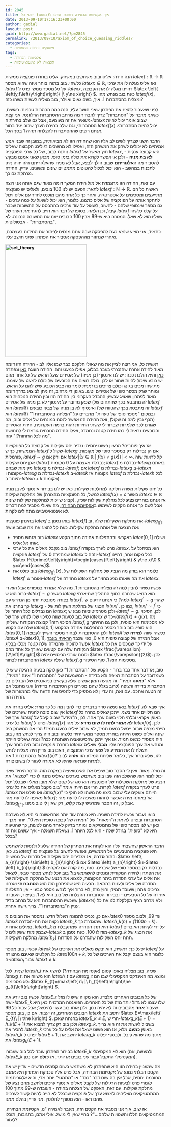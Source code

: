 ```yaml
---
id: 2845
title: איך אקסיומת הבחירה הופכת אותנו ל(כמעט) יודעי כל
date: 2013-09-10T17:16:23+00:00
author: gadial
layout: post
guid: http://www.gadial.net/?p=2845
permalink: /2013/09/10/axiom_of_choice_guessing_riddles/
categories:
  - משחקים וחידות מתמטיות
tags:
  - אקסיומת הבחירה
  - תוצאות לא אינטואיטיביות
---
```

הנה חידה: אליס ובוב משחקים במשחק. אליס בוחרת פונקציה ממשית $latex f:\mathbb{R}\to\mathbb{R}$ כלשהי. בוב בתורו בוחר איזה שהוא מספר $latex x\in\mathbb{R}$, ואז אליס מגלה לו את ערכי $latex f$ על כל מספר ממשי פרט ל-$latex x$, דהיינו מגלה לו את הקבוצה $latex \left\{ \left(y,f\left(y\right)\right)\ |\ y\ne x\right\} $. כעת בוב מנחש מהו $latex f\left(x\right)$, ומצליח בהסתברות 1. איך, בשם גאוס ואוילר, בוב מצליח לעשות משהו כזה?

לפני שאעבור להציג את הפתרון שאני חושב עליו, הנה כמה הבהרות טכניות. ראשית, כשאני מדבר על "הסתברות" צריך להבהיר מה מרחב ההסתברות הרלוונטי. אני קצת משאיר את זה מעומעם, אבל גם שלב בחירת ה-$latex x$ שבוב אומר יכול להיות הסתברותי, וגם שלב בחירת הערך שבוב יגיד בתור $latex f\left(x\right)$ יכול להיות הסתברותי. אנחנו רוצים שההסתברות להצלחה תהיה 1 בסך הכל.

הדבר השני שצריך לשים לב אליו הוא שהחידה הזו לא מציאותית, במובן זה שבני אנוש אמיתיים לא יכולים לשחק את המשחק הזה, ואפילו לא מחשבים רגילים: הקבוצה שאליס נותנת לבוב, של כל ערכי הפונקציה $latex f$ חוץ מאשר על $latex x$, היא קבוצה ענקית - **לא בת מניה** - ולכן אי אפשר לקרוא את כולה בזמן סופי. מכאן שאני אמנם מבקש להסביר מה ה**אלגוריתם** שבוב הולך לבצע, אבל לא מניח שהאלגוריתם הזה יהיה ניתן לתכנות במחשב - הוא יכול לכלול להטוטים מתמטיים שונים ומשונים. עדיין, החידה מרתקת גם כך.

עם זאת, החידה הזו מתגמדת אל מול חידת המשך דומה מאוד שגם אותה אני רוצה לתאר: הפעם יש לנו 100 בובים, ולאליס יש פונקציה $latex f:\mathbb{N}\to\mathbb{R}$. ראשית כל הם מתייעצים ומסכימים על אסטרטגיה, ואחר כך כל אחד מהם מוכנס לחדר עם אליס ויכול לתחקר אותה על הפונקציה של אליס כרצונו. כלומר, הוא יכול לשאול על כמה ערכים - גם מספר אינסופי שלהם - לחשוב, לשאול על עוד ערכים בהתבסס על התשובות שכבר קיבל, וכן הלאה. בסופו של דבר הוא חייב להגיד את הערך של $latex f$ על קלט כלשהו שעליו הוא לא שאל. המטרה היא ש-99 מבין 100 הבובים יענו את התשובה הנכונה. לא "בהסתברות" - אבסולוטית.

כתמיד, אני מציע שנצא כעת להפסקה שבה אתם מנסים לפתור את החידות בעצמכם, ואחרי שנחזור מההפסקה אסביר את הפתרון שאני חושב עליו.

**[<img class="alignnone size-full wp-image-2847" alt="set_theory" src="http://www.gadial.net/wp-content/uploads/2013/09/set_theory.png" width="255" height="354" />](http://www.gadial.net/wp-content/uploads/2013/09/set_theory.png)**

ראשית כל, אני רוצה לציין את מה שאולי חלקכם כבר שמו אליו לב - החידה הזו דומה מאוד לחידה אחרת שהזכרתי בעבר בבלוג, אפילו כמעט זהה. החידה הוצגה [כאן](http://www.gadial.net/2008/08/18/secret_sharing_riddle/) ונפתרה [כאן](http://www.gadial.net/2008/08/22/secret_sharing_riddle_solution/) והיא הולכת ככה: יש לנו אינסוף (בן מניה) של אסירים שעל הראש של כל אחד מהם יש כובע שיכול להיות שחור או לבן. כולם רואים את הכובעים של כולם למעט של עצמם. מתישהו מכים בגונג וכולם צריכים בו זמנית לומר מה צבע הכובע שיש להם על הראש, ומותר שרק מספר סופי של אסירים יטעו. באופן די מרהיב, זה ניתן לביצוע בדרך דומה מאוד לפתרון שאציג עכשיו; ההבדל העקרוני בין החידה הזו ובין החידה הנוכחית הוא שכאן מדובר על אינסוף לא בן מניה של אסירים (זה מתבטא בכך שהתחום של $latex f$ הוא $latex \mathbb{R}$) ואינסוף לא בן מניה של צבעי כובעים (זה מתבטא בכך שהטווח של $latex f$ הוא $latex \mathbb{R}$) ובמקום "מספר סופי של טעויות" מדברים על "הצלחה בהסתברות 1" (תכף נבין למה זה שקול), ואת החידה הזו אפשר לנסח במונחים של אליס ובוב, מה שגורם לכך שלמרות שברור לי ששתי החידות זהות ברמה העקרונית, חידת האסירים והכובעים נראית לי כמו חידה קטנה ונחמדה, ואילו החידה הנוכחית גורמת לי לתחושת "מה לכל הרוחות?!" עזה.

אז איך פותרים? הרעיון פשוט יחסית: נגדיר יחס שקילות על קבוצת כל הפונקציות הממשיות, כך ש-$latex f$ שקול ל-$latex g$ אם הן נבדלות רק במספר סופי של מקומות. פורמלית, $latex f\sim g$ אם ורק אם $latex \left|\left\{ x\in\mathbb{R}\ |\ f\left(x\right)\ne g\left(x\right)\right\} \right|<\infty$. קל לראות שזה אכן יחס שקילות ($latex f$ נבדלת מעצמה על 0 מקומות; $latex f$ נבדלת מ-$latex g$ באותם מקומות שבהם $latex g$ נבדלת מ-$latex f$; אם $latex f$ נבדלת מ-$latex g$ ב-$latex n$ מקומות ו-$latex g$ נבדלת מ-$latex h$ ב-$latex k$ מקומות אז $latex f$ נבדלת מ-$latex h$ לכל היותר ב-$latex n+k$ מקומות).

כל יחס שקילות משרה חלוקה למחלקות שקילות. כאן יש לנו בבירור אינסוף לא בן מניה של מחלקות שקילות (למשל, כל הפונקציות מהצורה $latex f\left(x\right)=c$ כאשר $latex c\in\mathbb{R}$ קבוע שייכות למחלקות שקילות שונות). אז אנחנו בוחרים **נציג** לכל מחלקת שקילות שכזו, אבל לשם כך אנחנו נזקקים לשימוש ב[אקסיומת הבחירה](http://www.gadial.net/2007/07/04/axiom_of_choice/), מה שאולי מסביר למה דברים לא אינטואיטיביים מתחילים לקרות.

בהינתן פונקציה $latex f$ בואו נסמן ב-$latex \left[f\right]$ את מחלקת השקילות שלה, וב-$latex g_{\left[f\right]}$ את הנציגה של אותה מחלקת שקילות. כעת קל להציג את מה שבוב עושה:

  * בוב מנחש מספר $latex x$ באקראי ובהתפלגות אחידה מתוך הקטע $latex \left[0,1\right]$ ושולח אותו אל אליס.
  * בוב מקבל מאליס את כל ערכי $latex f$ פרט לערך בנקודה $latex x$. הוא מסתכל על פונקציה $latex f^{\prime}$ שמחזירה 0 על $latex x$ וזהה ל-$latex f$ בכל מקום אחר, דהיינו $latex f^{\prime}\left(y\right)=\begin{cases}f\left(y\right) & y\ne x\\0 & y=x\end{cases}$.
  * בוב פולט את $latex g_{\left[f^{\prime}\right]}\left(x\right)$, כלומר הוא בודק מה הנציג של מחלקת השקילות של $latex f^{\prime}$ ואומר ש-$latex f$ מחזירה על $latex x$ את מה שאותו נציג מחזיר על $latex x$.

עכשיו נשאר להבין למה זה מצליח בהסתברות 1. מה שלא אמרתי במפורש אבל הוא די ברור הוא ש-$latex f\sim g$ כאשר $latex g$ הוא הנציג שבחרנו בסוף התהליך שתיארתי בצורה מסובכת יותר מן הנדרש עם $latex f^{\prime}$. למה? כי אנחנו יודעים ש-$latex f^{\prime}\sim g$ שהרי כך בחרנו את $latex g$ - הנציג של מחלקת השקילות של $latex f^{\prime}$. כמו כן, $latex f\sim f^{\prime}$ כי הם נבדלים לכל היותר על $latex x$; ולכן מטרנזיטיביות נובע ש-$latex f\sim g$. לכן, הסיכוי של בוב לטעות שווה לסיכוי שלו לנחש ערך של $latex x$ כך ש-$latex f\left(x\right)\ne g\left(x\right)$. מה הסיכוי הזה? קבוצת הנקודות שעליהן $latex f,g$ לא מסכימות היא סופית, ולכן גם החיתוך שלה עם הקטע $latex \left[0,1\right]$ הוא סופי. בוב בוחר מספר בהתפלגות אחידה מהקטע $latex \left[0,1\right]$ ולכן ההסתברות לבחור מספר השייך לקבוצה $latex A$ כלשהי שווה ל**מידה** של $latex A$ ב-$latex \left[0,1\right]$, אבל המידה של קבוצה סופית היא 0, כפי שכבר [הראיתי בעבר בבלוג](http://www.gadial.net/2010/02/24/rationals_are_zero_measure/) (אפשר להוכיח שהמידה שלה קטנה מכל $latex \varepsilon$ על ידי כך שמכסים את כל הנקודות שלה עם קטעים שאורך כל אחד מהם $latex \frac{\varepsilon}{2\left|A\right|}$ וסכום אורכי הכיסויים יהיה $latex \frac{\varepsilon}{2}$). לכן ההסתברות לבחור $latex x$ שעליו $latex f,g$ מסכימות הוא 1. סוף הסיפור.

טוב, אז דבר אחד כבר ברור - הקטע של "הסתברות 1" כאן לוקה בבעיה הרגילה שיש לו כשמדובר על הסתברות רציפה ולא בדידה - המשמעות של "הסתברות 1" אינה "תמיד", אלא "**כמעט** תמיד". זה מטעה המון אנשים שלא בקיאים בניואנסים של הבדלים בין הסתברות בדידה ורציפה (לרוב בגלל שהם מכירים רק הסתברות בדידה) ואני מתנצל אם זה הטעה אתכם. עם זאת, זה עדיין לא מספיק כדי להפיס את הדעת שלי מהמוזרות של החידה הזו.

בואו נעשה סדר בדברים כדי להבין מה כל כך מוזר: אליס בחרה את $latex f$ איך שבא לה. אין שום סיבה להניח שערכים של $latex f$ הם תלויים אחד בשני. ייתכן שאליס בחרה כל ערך של $latex f$ באופן אקראי ובלתי תלוי בשום ערך אחר. לכן, ה"מידע" שבוב קיבל על כל ערכי $latex f$ פרט ל-$latex f\left(x\right)$ **לא אמור לתת לו שום מידע** על מהו $latex f\left(x\right)$. לכן הייתי מצפה שבוב ייכשל כמעט תמיד, לא שבוב יצליח כמעט תמיד! הרי אם המשחק היה שונה ואליס פשוט הייתה בוחרת מספר ממשי יחיד כלשהו ובוב היה צריך לנחש מהו, בוב היה מפסיד כמעט תמיד. אז איך ייתכן שהסיטואציה השתנתה ככה? ונניח שאליס הייתה בוחרת פונקציה ובוב היה בוחר ערך $latex x$ ומנחש את ערך הפונקציה עליו **מבלי** שאליס תשלח לו את המידע על שאר ערכי הפונקציה, האם בוב עדיין היה מצליח לנחש בהסתברות 1 את $latex f\left(x\right)$? זהו, שלא ברור איך, כלומר שליחת המידע הזו **עזרה** לבוב למרות שנראה שהיא לא אמורה לעזור לו בשום צורה.

זה מוזר. מאוד. ואין לי הסבר טוב שיפיס את האינטואיציה במקרה הזה. הדבר היחיד שאני יכול לומר הוא שהשלב הזה שבו בוב משתמש בערכים שאליס נתנה לו כדי "למצוא" את הנציג של מחלקת השקילות של הפונקציה הוא סוג של קסם שלא מובן מאליו שבכלל יכול לקרות. הרי אם הייתי אומר "בוב מקבל מאליס את כל ערכי $latex f$ פרט לערך בנקודה $latex x$ ואז פולט את $latex f\left(x\right)$" הייתם צועקים עלי שבוב ביצע פה משהו לא חוקי כי מאיפה לו לדעת מהי $latex f$; אז באותה מידה אפשר לתהות מאיפה לו לדעת מהי $latex g_{\left[f^{\prime}\right]}$. אבל כן, זה הסבר שמרגיש קצת קלוש, רק שאין לי טוב ממנו.

בואו נעבור עכשיו לחידה השניה. היא מוזרה עוד יותר מהראשונה כי היא לא מערבת הסתברות ובפרט לא את ה"רמאות" של "המידה של קבוצה סופית היא 0". יותר מכך - כאן יש לנו מספר סופי של מתמטיקאים ומותר בדיוק לאחד מהם לטעות, כך שהטעות היא לא "סופית" בגודל שלה - היא לכל היותר 1. נשאלת השאלה - איך עושים את זה בכלל?

הדבר הראשון שחשבתי עליו הוא לקחת את הפתרון של החידה שלעיל ולנסות להשתמש בו. כאן $latex f$ היא פונקציה מהטבעיים אל הממשיים, ואפשר לחשוב על פונקציה כזו בתור **סדרה**, אז מגדירים יחס שקילות על סדרות של ממשיים: $latex \left\{ a\_{n}\right\} \sim\left\{ b\_{n}\right\} $ אם $latex \left\{ a\_{n}\right\} $ ו-$latex \left\{ b\_{n}\right\} $ נבדלות רק במספר סופי של איברים. כעת, מה קורה אם לוקחים את הפתרון לחידה המקורית ומנסים להשתמש בו? בוב יוכל לנחש מספר טבעי, לשאול את אליס על ערכי הסדרה ביתר המקומות, למצוא את הנציג של מחלקת השקילות של הסדרה של אליס ולענות בהתאם. הבעיה היא שהפתרון הזה הוא **הסתברותי** ואנחנו צריכים פתרון שעובד תמיד; וחוץ מזה, לא ברור איך לנחש מספר טבעי - אין התפלגות אחידה על כל הטבעיים - ובבירור הסתברות ההצלחה של בוב היא לא 1. בקיצור, העובדה שעכשיו ההסתברות היא על מרחב בדיד ($latex \mathbb{N}$) ולא מרחב רציף מקלקלת לנו את כל עניין ה"בהסתברות 1". צריך גישה אחרת.

אם כן, נכניס לתמונה תעלול חדש. נמספר את הבובים מ-$latex 0$ עד 99, ולבוב מספר $latex k$ נקצה את תת-הסדרה $latex h\_{k}$ שמוגדרת כך: $latex h\_{k}\left(n\right)=f\left(100n+k\right)$. במילים אחרות, $latex h\_{k}$ היא תת-הסדרה שמתקבלת מ-$latex f$ על ידי לקיחת האיברים שבמקומות ששקולים ל-$latex k$ מודולו 100. כעת נסמן ב-$latex g\_{k}$ את הנציג של מחלקת השקילות $latex \left[h_{k}\right]$ תחת יחס השקילות שהגדרנו על הסדרות.

עכשיו, בוב מספר $latex k$ יפעל כך: ראשית, הוא יבקש מאליס את הערכים של $latex f$ על כל הקלטים ש**אינם** מהצורה $latex 100n+k$, כלומר הוא בעצם יקבל את הערכים של כל ה-$latex h_{t}$ עבור $latex t\ne k$.

שנית, לכל $latex h\_{t}$ שכזה, בוב מצליח באופן קסום (אקסיומת הבחירה?) להשיג את $latex g\_{t}$. הוא משווה את $latex h\_{t}$ עם $latex g\_{t}$ ומוצא מה האינדקס המקסימלי שבו הם לא מסכימים: $latex E\_{t}=\max\left\{ n\ |\ h\_{t}\left(n\right)\ne g_{t}\left(n\right)\right\} $.

עכשיו בוב יודע את $latex E\_{t}$ של כל הבובים האחרים מלבדו. הוא מקווה שיש לו מזל ושה-$latex E\_{k}$ שלו עצמו לא גדול יותר מזה של כל האחרים. הפואנטה המרכזית כאן היא שעבור **אחד** מהבובים זה לא יהיה נכון, ולכן אותו בוב עשוי להיכשל; אבל עבור כל 99 הבובים האחרים, זה יעבוד. אם כן, בוב מספר $latex k$ יחשב את $latex E=\max\left\{ E\_{t}\ |\ t\ne k\right\} $. בהנחה שאכן $latex E\_{k}\le E$, הרי ש-$latex g\_{k}\left(E+1\right)=h\_{k}\left(E+1\right)$ ולכן בוב רק צריך למצוא את $latex g\_{k}$. בשביל לעשות את זה הוא צריך להכיר את $latex h\_{k}$ באופן **כמעט** מלא, אז הוא פשוט ישאל את אליס על כל ערכי $latex h\_{k}$ פרט ל-$latex E+1$, יחשב את $latex g\_{k}$ מתוך מה שהוא קיבל, ולבסוף יפלוט את $latex g_{k}\left(E+1\right)$.

בבירור הפתרון עובד לכל בוב שעבורו $latex E\_{k}$ הוא לא המקסימלי (ולמעשה, אם $latex E\_{k}$ המקסימלי התקבל עבור שני בובים או יותר, אז **כולם** יענו נכון).

מה שמעניין בחידה הזו היא שהפתרון לא משתמש בשום קסמים חדשים - עדיין יש את הקסם הבלתי נמנע של אקסיומת הבחירה, אבל פרט אליו טכניקת הפתרון היא אמנם מחוכמת יחסית, אבל אין בה שום דבר "כבד" או "מתמטי" יותר מדי, והיא אלגוריתמית לגמרי פרט לבעיות הרגילות של לקבל מאליס אינסוף ערכים ולחשב מהם נציג של מחלקת שקילות. עם זאת, האפקט של הצלחה בחידה - העובדה ש-99 מתוך 100 המתמטיקאים מצליחים למצוא ערך של פונקציה שבכלל לא חייב להיות קשור לערכים שהם ראו - הוא מטורף לחלוטין. אני עדיין בהלם ממנו.

אז שוב, איך אני מסביר את הקסם הזה, מעבר לאמירה "נו, אקסיומת הבחירה, המתמטיקאים הללו והשטויות שלהם&#8230;"? בחיי שאין לי מושג. אולי אתם, בתגובות, תוכלו לעזור?